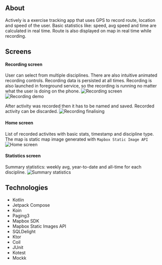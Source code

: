 ## About
Actively is a exercise tracking app that uses GPS to record route, location and speed of the user. Basic statistics like: speed, avg speed and time are calculated in real time. Route is also displayed on map in real time while recording.

## Screens
#### Recording screen
User can select from multiple disciplines. There are also intuitive animated recording controls. Recording data is persisted at all times. Recording is also launched in foreground service, so the recording is running no matter what the user is doing on the phone. 
![Recording screen](https://github.com/actively-pw/actively-mobile/assets/59282537/9e1f398f-9a19-497a-aa15-90656fc91d80)
![Recording demo](https://github.com/actively-pw/actively-mobile/assets/59282537/d99998fd-78aa-4fb5-8af5-819c13db69f3)

After activity was recorded then it has to be named and saved. Recorded activity can be discarded.
![Recording finalising](https://github.com/actively-pw/actively-mobile/assets/59282537/a8b11800-eda4-499b-876c-3370252ffa37)

#### Home screen
List of recorded activites with basic stats, timestamp and discipline type. The map is static map image generated with `Mapbox Static Image API`
![Home screen](https://github.com/actively-pw/actively-mobile/assets/59282537/2f11e970-949d-49fd-bfc1-46ccd37880d1)

#### Statistics screen
Summary statistics: weekly avg, year-to-date and all-time for each discipline.
![Summary statistics](https://github.com/actively-pw/actively-mobile/assets/59282537/0032ebaf-74b5-401e-a934-d18bd7cf8ffb)



## Technologies
- Kotlin
- Jetpack Compose
- Koin
- Paging3
- Mapbox SDK
- Mapbox Static Images API
- SQLDelight
- Ktor
- Coil
- JUnit
- Kotest
- Mockk
